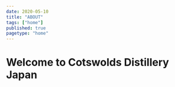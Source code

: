 ```yaml
---
date: 2020-05-10
title: "ABOUT"
tags: ["home"]
published: true
pagetype: "home"
---
```


# Welcome to Cotswolds Distillery Japan 